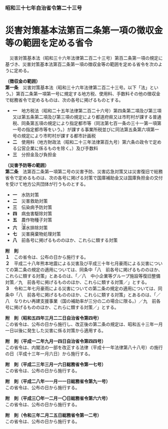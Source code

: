 ### 昭和三十七年自治省令第二十三号  
# 災害対策基本法第百二条第一項の徴収金等の範囲を定める省令  
　災害対策基本法（昭和三十六年法律第二百二十三号）第百二条第一項の規定に基づき、災害対策基本法第百二条第一項の徴収金等の範囲を定める省令を次のように定める。  
  
**（徴収金の範囲）**  
**第一条**　災害対策基本法（昭和三十六年法律第二百二十三号。以下「法」という。）第百二条第一項第一号に規定する地方税、使用料、手数料その他の徴収金で総務省令で定めるものは、次の各号に掲げるものとする。  
* **一**　地方税法（昭和二十五年法律第二百二十六号）第四条第二項及び第三項又は第五条第二項及び第三項の規定により都道府県又は市町村が課する普通税、同条第五項の規定により指定都市等（同法第七百一条の三十一第一項第一号の指定都市等をいう。）が課する事業所税並びに同法第五条第六項第一号の規定により市町村が課する都市計画税  
* **二**　使用料（地方財政法（昭和二十三年法律第百九号）第六条の政令で定める公営企業に係るものを除く。）及び手数料  
* **三**　分担金及び負担金  
  
**（災害予防等の範囲）**  
**第二条**　法第百二条第一項第二号の災害予防、災害応急対策又は災害復旧で総務省令で定めるものは、次の各号に掲げる対策で国庫補助金又は国庫負担金の交付を受けて地方公共団体が行うものとする。  
* **一**　水防対策  
* **二**　災害救助対策  
* **三**　伝染病予防対策  
* **四**　病虫害駆除対策  
* **五**　農作物種子対策  
* **六**　<ruby>湛<rt>たん</rt></ruby>水排除対策  
* **七**　災害廃棄物処理対策  
* **八**　前各号に掲げるもののほか、これらに類する対策  
  
**附　則**  
**１**　この省令は、公布の日から施行する。  
**２**　平成二十八年熊本地震による災害及び平成三十年七月豪雨による災害についての第二条の規定の適用については、同条中「八　前各号に掲げるもののほか、これらに類する対策」とあるのは、「／八　中小企業等グループ施設等復旧整備対策／九　前各号に掲げるもののほか、これらに類する対策／」とする。  
**３**　令和二年七月豪雨による災害についての第二条の規定の適用については、同条中「八　前各号に掲げるもののほか、これらに類する対策」とあるのは、「／八　なりわい再建支援事業（国の補助率が三分の二の場合に限る。）／九　前各号に掲げるもののほか、これらに類する対策／」とする。  
  
**附　則（昭和五四年三月二二日自治省令第四号）**  
この省令は、公布の日から施行し、改正後の第二条の規定は、昭和五十三年一月一日以後に発生した災害に係る対策から適用する。  
  
**附　則（平成一二年九月一四日自治省令第四四号）**  
この省令は、内閣法の一部を改正する法律（平成十一年法律第八十八号）の施行の日（平成十三年一月六日）から施行する。  
  
**附　則（平成二三年三月一六日総務省令第一七号）**  
この省令は、公布の日から施行する。  
  
**附　則（平成二八年一一月一一日総務省令第九一号）**  
この省令は、公布の日から施行する。  
  
**附　則（平成三〇年一二月一〇日総務省令第六六号）**  
この省令は、公布の日から施行する。  
  
**附　則（令和三年二月二五日総務省令第一二号）**  
この省令は、公布の日から施行する。  
  
